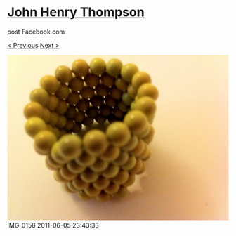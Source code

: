 # [John Henry Thompson](../README.md)
post Facebook.com

[< Previous](2011-06-05-4.md) [Next >](2011-06-05-6.md)

[![](../media/2011-06-05/Magnetic-Balls-IMG_0158.jpg)](../README.md)
IMG_0158
2011-06-05 23:43:33